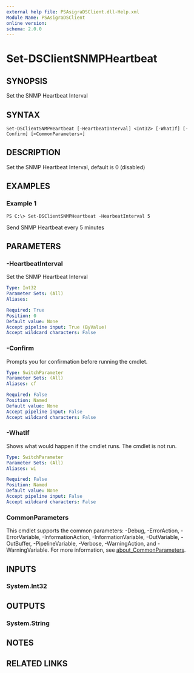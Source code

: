 ```yaml
---
external help file: PSAsigraDSClient.dll-Help.xml
Module Name: PSAsigraDSClient
online version:
schema: 2.0.0
---
```


# Set-DSClientSNMPHeartbeat

## SYNOPSIS
Set the SNMP Heartbeat Interval

## SYNTAX

```
Set-DSClientSNMPHeartbeat [-HeartbeatInterval] <Int32> [-WhatIf] [-Confirm] [<CommonParameters>]
```

## DESCRIPTION
Set the SNMP Heartbeat Interval, default is 0 (disabled)

## EXAMPLES

### Example 1
```
PS C:\> Set-DSClientSNMPHeartbeat -HearbeatInterval 5
```

Send SNMP Heartbeat every 5 minutes

## PARAMETERS

### -HeartbeatInterval
Set the SNMP Heartbeat Interval

```yaml
Type: Int32
Parameter Sets: (All)
Aliases:

Required: True
Position: 0
Default value: None
Accept pipeline input: True (ByValue)
Accept wildcard characters: False
```

### -Confirm
Prompts you for confirmation before running the cmdlet.

```yaml
Type: SwitchParameter
Parameter Sets: (All)
Aliases: cf

Required: False
Position: Named
Default value: None
Accept pipeline input: False
Accept wildcard characters: False
```

### -WhatIf
Shows what would happen if the cmdlet runs. The cmdlet is not run.

```yaml
Type: SwitchParameter
Parameter Sets: (All)
Aliases: wi

Required: False
Position: Named
Default value: None
Accept pipeline input: False
Accept wildcard characters: False
```

### CommonParameters
This cmdlet supports the common parameters: -Debug, -ErrorAction, -ErrorVariable, -InformationAction, -InformationVariable, -OutVariable, -OutBuffer, -PipelineVariable, -Verbose, -WarningAction, and -WarningVariable. For more information, see [about_CommonParameters](http://go.microsoft.com/fwlink/?LinkID=113216).

## INPUTS

### System.Int32
## OUTPUTS

### System.String

## NOTES

## RELATED LINKS
